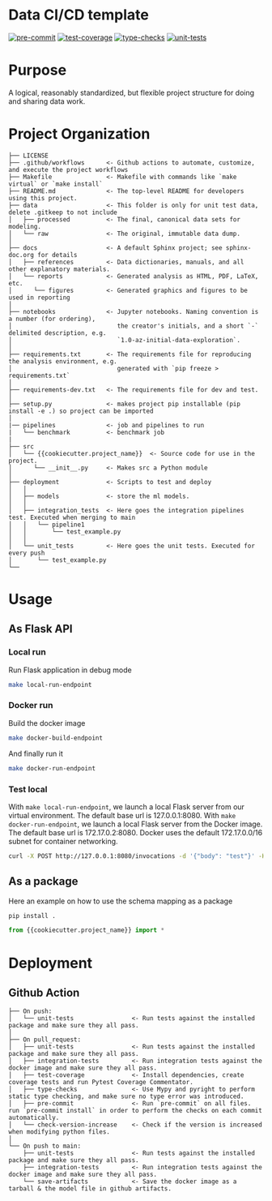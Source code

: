 # Data CI/CD template

[![pre-commit](https://github.com/anoru/data-ci-cd-template/actions/workflows/pre-commit.yaml/badge.svg)](https://github.com/anoru/data-ci-cd-template/actions/workflows/pre-commit.yaml)
[![test-coverage](https://github.com/anoru/data-ci-cd-template/actions/workflows/test-coverage.yaml/badge.svg)](https://github.com/anoru/data-ci-cd-template/actions/workflows/test-coverage.yaml)
[![type-checks](https://github.com/anoru/data-ci-cd-template/actions/workflows/type-checks.yaml/badge.svg)](https://github.com/anoru/data-ci-cd-template/actions/workflows/type-checks.yaml)
[![unit-tests](https://github.com/anoru/data-ci-cd-template/actions/workflows/unit-tests.yaml/badge.svg)](https://github.com/anoru/data-ci-cd-template/actions/workflows/unit-tests.yaml)

# Purpose

A logical, reasonably standardized, but flexible project structure for doing and sharing data work.

# Project Organization

    ├── LICENSE
    ├── .github/workflows      <- Github actions to automate, customize, and execute the project workflows
    ├── Makefile               <- Makefile with commands like `make virtual` or `make install`
    ├── README.md              <- The top-level README for developers using this project.
    ├── data                   <- This folder is only for unit test data, delete .gitkeep to not include
    │   ├── processed          <- The final, canonical data sets for modeling.
    │   └── raw                <- The original, immutable data dump.
    │
    ├── docs                   <- A default Sphinx project; see sphinx-doc.org for details
    │   ├── references         <- Data dictionaries, manuals, and all other explanatory materials.
    │   └── reports            <- Generated analysis as HTML, PDF, LaTeX, etc.
    │      └── figures         <- Generated graphics and figures to be used in reporting
    │
    ├── notebooks              <- Jupyter notebooks. Naming convention is a number (for ordering),
    │                             the creator's initials, and a short `-` delimited description, e.g.
    │                             `1.0-az-initial-data-exploration`.
    │
    ├── requirements.txt       <- The requirements file for reproducing the analysis environment, e.g.
    │                             generated with `pip freeze > requirements.txt`
    │
    ├── requirements-dev.txt   <- The requirements file for dev and test.
    │
    ├── setup.py               <- makes project pip installable (pip install -e .) so project can be imported
    │
    |── pipelines              <- job and pipelines to run
    |   └── benchmark          <- benchmark job
    |
    ├── src
    │   └── {{cookiecutter.project_name}}  <- Source code for use in the project.
    │      └── __init__.py     <- Makes src a Python module
    │
    ├── deployment             <- Scripts to test and deploy
    │   │
    │   ├── models             <- store the ml models.
    │   │
    │   ├── integration_tests  <- Here goes the integration pipelines test. Executed when merging to main
    │   │   └── pipeline1
    │   │       └── test_example.py
    │   │
    │   └── unit_tests         <- Here goes the unit tests. Executed for every push
    │       └── test_example.py
    └──

# Usage

## As Flask API

### Local run

Run Flask application in debug mode

```bash
make local-run-endpoint
```

### Docker run

Build the docker image

```bash
make docker-build-endpoint
```

And finally run it

```bash
make docker-run-endpoint
```

### Test local

With `make local-run-endpoint`, we launch a local Flask server from our virtual environment. The default base url is 127.0.0.1:8080.
With `make docker-run-endpoint`, we launch a local Flask server from the Docker image. The default base url is 172.17.0.2:8080. Docker uses the default 172.17.0.0/16 subnet for container networking.

```bash
curl -X POST http://127.0.0.1:8080/invocations -d '{"body": "test"}' -H "content-type: application/json"
```

## As a package

Here an example on how to use the schema mapping as a package

```bash
pip install .
```

```python
from {{cookiecutter.project_name}} import *

```

# Deployment

## Github Action

    ├── On push:
    │   └── unit-tests                <- Run tests against the installed package and make sure they all pass.
    │
    ├── On pull_request:
    │   ├── unit-tests                <- Run tests against the installed package and make sure they all pass.
    │   ├── integration-tests         <- Run integration tests against the docker image and make sure they all pass.
    │   ├── test-coverage             <- Install dependencies, create coverage tests and run Pytest Coverage Commentator.
    │   ├── type-checks               <- Use Mypy and pyright to perform static type checking, and make sure no type error was introduced.
    │   ├── pre-commit                <- Run `pre-commit` on all files. run `pre-commit install` in order to perform the checks on each commit automatically.
    │   └── check-version-increase    <- Check if the version is increased when modifying python files.
    │
    └── On push to main:
        ├── unit-tests                <- Run tests against the installed package and make sure they all pass.
        ├── integration-tests         <- Run integration tests against the docker image and make sure they all pass.
        └── save-artifacts            <- Save the docker image as a tarball & the model file in github artifacts.
